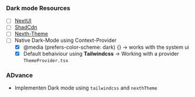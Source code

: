 ### Dark mode Resources
- [ ] [NextUI](https://nextui.org/docs/customization/dark-mode)
- [ ] [ShadCdn](https://ui.shadcn.com/docs/dark-mode/next)
- [ ] [Nexth-Theme](https://github.com/pacocoursey/next-themes)
- [ ] Native Dark-Mode using Context-Provider
  - [x] @media (prefers-color-scheme: dark) {} -> works with the system ui
  - [x] Default behaiviour using **Tailwindcss** -> Working with a provider `ThemeProvider.tsx`

### ADvance
- Implementen Dark mode using `tailwindcss` and `nexthTheme`